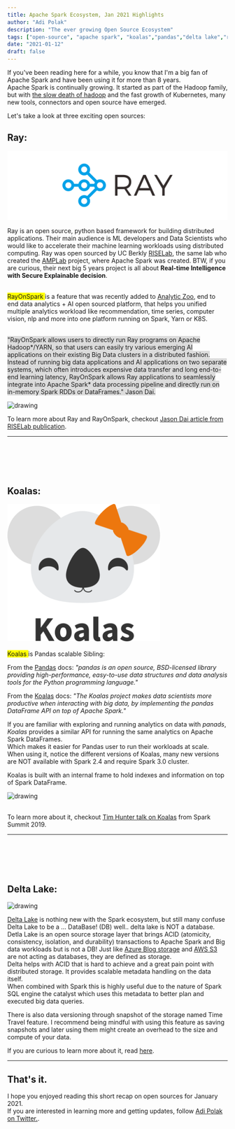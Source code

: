 ```yaml
---
title: Apache Spark Ecosystem, Jan 2021 Highlights
author: "Adi Polak"
description: "The ever growing Open Source Ecosystem"
tags: ["open-source", "apache spark", "koalas","pandas","delta lake","ray","ray on spark","analytic zoo"]
date: "2021-01-12"
draft: false
---
```


<link rel="canonical" href="blog.adipolak.com/post/apache-spark-ecosystem">

If you've been reading here for a while, you know that I'm a big fan of Apache Spark and have been using it for more than 8 years.\
Apache Spark is continually growing. It started as part of the Hadoop family,\
but with [the slow death of hadoop](https://medium.com/@acmurthy/hadoop-is-dead-long-live-hadoop-f22069b264ac) and the fast growth of Kubernetes, many new tools, connectors and open source have emerged.

Let's take a look at three exciting open sources:

## **Ray:**
<img class="responsive" src=" https://github.com/ray-project/ray/raw/master/doc/source/images/ray_header_logo.png" alt="drawing">


 Ray is an open source, python based framework for building distributed applications.
 Their main audience is ML developers and Data Scientists who would like to accelerate their machine learning workloads using distributed computing.
Ray was open sourced by UC Berkly [RISELab](https://rise.cs.berkeley.edu/), the same lab who created the [AMPLab](https://amplab.cs.berkeley.edu/) project, where Apache Spark was created.
BTW, if you are curious, their next big 5 years project is all about **Real-time Intelligence with Secure Explainable decision**.
<br></br>


 <span style="background-color: #FFFF00"> RayOnSpark </span> is a feature that was recently added to [Analytic Zoo](https://github.com/intel-analytics/analytics-zoo), end to end data analytics + AI open sourced platform, that helps you unified multiple analytics workload like recommendation, time series, computer vision, nlp and more into one platform running on Spark, Yarn or K8S.
 <br></br>

<span style="background-color: #DCDCDC"> "RayOnSpark allows users to directly run Ray programs on Apache Hadoop*/YARN, so that users can easily try various emerging AI applications on their existing Big Data clusters in a distributed fashion. Instead of running big data applications and AI applications on two separate systems, which often introduces expensive data transfer and long end-to-end learning latency, RayOnSpark allows Ray applications to seamlessly integrate into Apache Spark* data processing pipeline and directly run on in-memory Spark RDDs or DataFrames." Jason Dai. </span>



<img class="responsive" src="https://miro.medium.com/max/728/1*Jv085PlSKouE9RRuvFNlDQ.png" alt="drawing">

To learn more about Ray and RayOnSpark, checkout [Jason Dai article from RISELab publication](https://medium.com/riselab/rayonspark-running-emerging-ai-applications-on-big-data-clusters-with-ray-and-analytics-zoo-923e0136ed6a).

-------------------------------
<br></br>
<br></br>

## **Koalas:**
<img  style="width:auto;max-width:350px; height: auto;" src="https://raw.githubusercontent.com/databricks/koalas/master/icons/koalas-logo.png" alt="drawing"> 
<br></br>
 <span style="background-color: #FFFF00"> Koalas </span> is Pandas scalable Sibling:

From the [Pandas](https://pandas.pydata.org/docs/) docs: _"pandas is an open source, BSD-licensed library providing high-performance,
 easy-to-use data structures and data analysis tools for the Python programming language."_

From the [Koalas](https://koalas.readthedocs.io/en/latest/) docs: _"The Koalas project makes data scientists more productive when interacting with big data,
 by implementing the pandas DataFrame API on top of Apache Spark."_


If you are familiar with exploring and running analytics on data with _panads_,\
 _Koalas_ provides a similar API for running the same analytics on Apache Spark DataFrames.\
 Which makes it easier for Pandas user to run their workloads at scale.\
When using it, notice the different versions of Koalas, many new versions are NOT available with Spark 2.4 and require Spark 3.0 cluster.

Koalas is built with an internal frame to hold indexes and information on top of Spark DataFrame.

<img  style="width:auto;max-width:650px; height: auto;" src="https://i.ytimg.com/vi/NpAMbzerAp0/maxresdefault.jpg" alt="drawing">
 <br></br>

To learn more about it, checkout [Tim Hunter talk on Koalas](https://databricks.com/session_eu19/koalas-pandas-on-apache-spark) from Spark Summit 2019.

-------------------------------
<br></br>
<br></br>

## **Delta Lake:**
<img  style="width:auto;max-width:350px; height: auto;" src="https://camo.githubusercontent.com/5535944a613e60c9be4d3a96e3d9bd34e5aba5cddc1aa6c6153123a958698289/68747470733a2f2f646f63732e64656c74612e696f2f6c61746573742f5f7374617469632f64656c74612d6c616b652d77686974652e706e67" alt="drawing"> 



[Delta Lake](https://delta.io/) is nothing new with the Spark ecosystem, but still many confuse Delta Lake to be a ... DataBase! (DB) well.. delta lake is NOT a database.
Detla Lake is an open source storage layer that brings ACID (atomicity, consistency,
 isolation, and durability) transactions to Apache Spark and Big data workloads but is not a DB! Just like [Azure Blog storage](https://docs.microsoft.com/en-us/learn/paths/store-data-in-azure/?WT.mc_id=blog-00000-adpolak) and [AWS S3](https://aws.amazon.com/s3/) are not acting as databases, they are defined as storage.\
Delta helps with ACID that is hard to achieve and a great pain point with distributed storage.
It provides scalable metadata handling on the data itself.  
When combined with Spark this is highly useful due to the nature of Spark SQL engine
the catalyst which uses this metadata to better plan and executed big data queries.

There is also data versioning through snapshot of the storage named Time Travel feature.
I recommend being mindful with using this feature as saving snapshots and later using them might create an overhead to the size and compute of your data.

If you are curious to learn more about it, read [here](https://databricks.com/blog/2020/06/18/time-traveling-with-delta-lake-a-retrospective-of-the-last-year.html).

-------------------------------

## That's it.

I hope you enjoyed reading this short recap on open sources for January 2021.\
If you are interested in learning more and getting updates, follow [Adi Polak on Twitter.](https://twitter.com/AdiPolak).